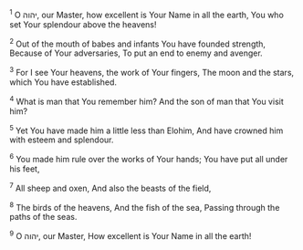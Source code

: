 <sup>1</sup> O יהוה, our Master, how excellent is Your Name in all the earth, You who set Your splendour above the heavens!

<sup>2</sup> Out of the mouth of babes and infants You have founded strength, Because of Your adversaries, To put an end to enemy and avenger.

<sup>3</sup> For I see Your heavens, the work of Your fingers, The moon and the stars, which You have established.

<sup>4</sup> What is man that You remember him? And the son of man that You visit him?

<sup>5</sup> Yet You have made him a little less than Elohim, And have crowned him with esteem and splendour.

<sup>6</sup> You made him rule over the works of Your hands; You have put all under his feet,

<sup>7</sup> All sheep and oxen, And also the beasts of the field,

<sup>8</sup> The birds of the heavens, And the fish of the sea, Passing through the paths of the seas.

<sup>9</sup> O יהוה, our Master, How excellent is Your Name in all the earth!

